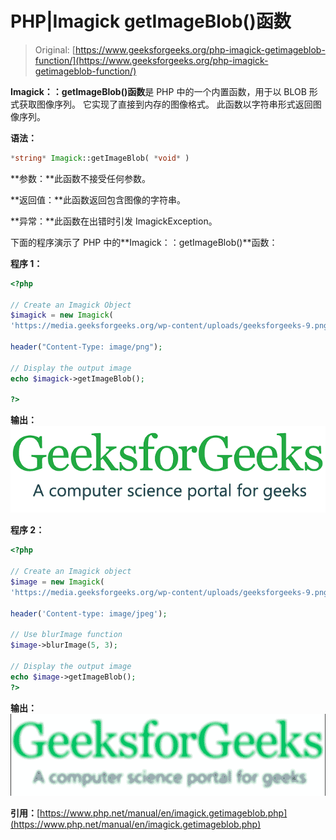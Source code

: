 # PHP|Imagick getImageBlob()函数

> Original: [https://www.geeksforgeeks.org/php-imagick-getimageblob-function/](https://www.geeksforgeeks.org/php-imagick-getimageblob-function/)

**Imagick：：getImageBlob()函数**是 PHP 中的一个内置函数，用于以 BLOB 形式获取图像序列。 它实现了直接到内存的图像格式。 此函数以字符串形式返回图像序列。

**语法：**

```php
*string* Imagick::getImageBlob( *void* )
```

**参数：**此函数不接受任何参数。

**返回值：**此函数返回包含图像的字符串。

**异常：**此函数在出错时引发 ImagickException。

下面的程序演示了 PHP 中的**Imagick：：getImageBlob()**函数：

**程序 1：**

```php
<?php 

// Create an Imagick Object
$imagick = new Imagick(
'https://media.geeksforgeeks.org/wp-content/uploads/geeksforgeeks-9.png');

header("Content-Type: image/png"); 

// Display the output image 
echo $imagick->getImageBlob(); 

?>
```

**输出：**
![](img/77c36ca0c1fed4bb69d0f145636d68af.png)

**程序 2：**

```php
<?php 

// Create an Imagick object 
$image = new Imagick( 
'https://media.geeksforgeeks.org/wp-content/uploads/geeksforgeeks-9.png'); 

header('Content-type: image/jpeg'); 

// Use blurImage function 
$image->blurImage(5, 3); 

// Display the output image 
echo $image->getImageBlob(); 
?> 
```

**输出：**
![imagick](img/587aaf45d52a19f8fa603e80f3fb301b.png)

**引用：**[https://www.php.net/manual/en/imagick.getimageblob.php](https://www.php.net/manual/en/imagick.getimageblob.php)